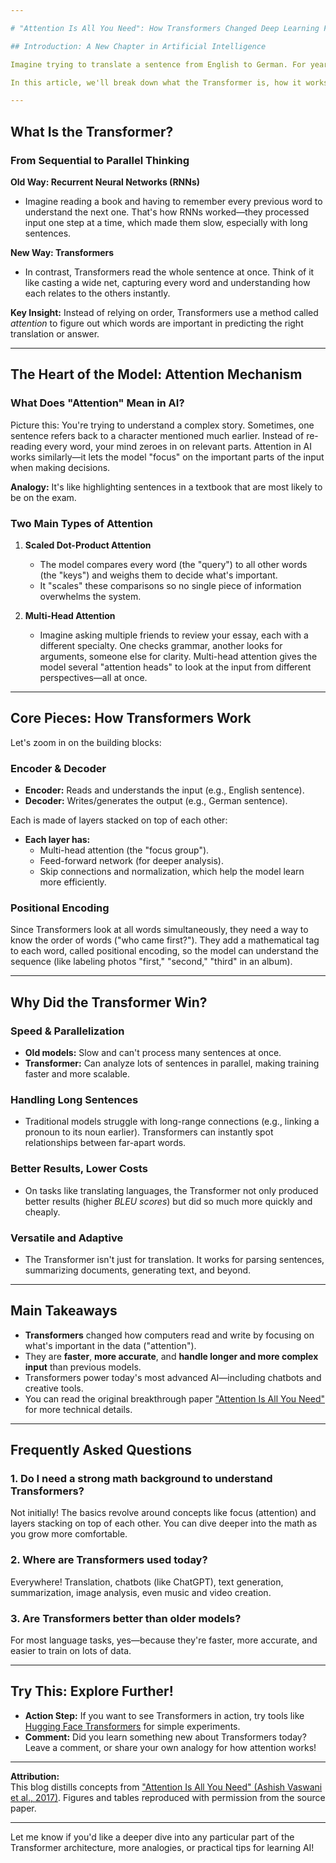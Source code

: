 ```yaml
---

# "Attention Is All You Need": How Transformers Changed Deep Learning Forever

## Introduction: A New Chapter in Artificial Intelligence

Imagine trying to translate a sentence from English to German. For years, computers did this job by reading word by word, one after another, like following a trail with a flashlight in the dark. This approach was slow and sometimes missed the bigger picture. Then, in 2017, a group of researchers at Google flipped the script. Their paper, ["Attention Is All You Need"](https://arxiv.org/pdf/1706.03762), introduced the Transformer—a model that could look at whole sentences all at once and focus on what's most important. This breakthrough not only sped things up but also made translations, text analysis, and even image generation smarter than ever.

In this article, we'll break down what the Transformer is, how it works in plain language, why it matters, and answer some common questions beginners might have. By the end, you'll see why "Attention Is All You Need" sparked a revolution in artificial intelligence.

---
```


## What Is the Transformer?

### From Sequential to Parallel Thinking

**Old Way: Recurrent Neural Networks (RNNs)**
- Imagine reading a book and having to remember every previous word to understand the next one. That's how RNNs worked—they processed input one step at a time, which made them slow, especially with long sentences.

**New Way: Transformers**
- In contrast, Transformers read the whole sentence at once. Think of it like casting a wide net, capturing every word and understanding how each relates to the others instantly.

**Key Insight:** Instead of relying on order, Transformers use a method called *attention* to figure out which words are important in predicting the right translation or answer.

---

## The Heart of the Model: Attention Mechanism

### What Does "Attention" Mean in AI?

Picture this: You're trying to understand a complex story. Sometimes, one sentence refers back to a character mentioned much earlier. Instead of re-reading every word, your mind zeroes in on relevant parts. Attention in AI works similarly—it lets the model "focus" on the important parts of the input when making decisions.

**Analogy:** It's like highlighting sentences in a textbook that are most likely to be on the exam.

### Two Main Types of Attention

1. **Scaled Dot-Product Attention**  
   - The model compares every word (the "query") to all other words (the "keys") and weighs them to decide what's important.
   - It "scales" these comparisons so no single piece of information overwhelms the system.

2. **Multi-Head Attention**  
   - Imagine asking multiple friends to review your essay, each with a different specialty. One checks grammar, another looks for arguments, someone else for clarity. Multi-head attention gives the model several "attention heads" to look at the input from different perspectives—all at once.

---

## Core Pieces: How Transformers Work

Let's zoom in on the building blocks:

### Encoder & Decoder

- **Encoder:** Reads and understands the input (e.g., English sentence).
- **Decoder:** Writes/generates the output (e.g., German sentence).

Each is made of layers stacked on top of each other:
- **Each layer has:**
  - Multi-head attention (the "focus group").
  - Feed-forward network (for deeper analysis).
  - Skip connections and normalization, which help the model learn more efficiently.

### Positional Encoding

Since Transformers look at all words simultaneously, they need a way to know the order of words ("who came first?"). They add a mathematical tag to each word, called positional encoding, so the model can understand the sequence (like labeling photos "first," "second," "third" in an album).

---

## Why Did the Transformer Win?

### Speed & Parallelization

- **Old models:** Slow and can't process many sentences at once.
- **Transformer:** Can analyze lots of sentences in parallel, making training faster and more scalable.

### Handling Long Sentences

- Traditional models struggle with long-range connections (e.g., linking a pronoun to its noun earlier). Transformers can instantly spot relationships between far-apart words.

### Better Results, Lower Costs

- On tasks like translating languages, the Transformer not only produced better results (higher *BLEU scores*) but did so much more quickly and cheaply.

### Versatile and Adaptive

- The Transformer isn't just for translation. It works for parsing sentences, summarizing documents, generating text, and beyond.

---

## Main Takeaways

- **Transformers** changed how computers read and write by focusing on what's important in the data ("attention").
- They are **faster**, **more accurate**, and **handle longer and more complex input** than previous models.
- Transformers power today's most advanced AI—including chatbots and creative tools.
- You can read the original breakthrough paper ["Attention Is All You Need"](https://arxiv.org/pdf/1706.03762) for more technical details.

---

## Frequently Asked Questions

### 1. Do I need a strong math background to understand Transformers?
Not initially! The basics revolve around concepts like focus (attention) and layers stacking on top of each other. You can dive deeper into the math as you grow more comfortable.

### 2. Where are Transformers used today?
Everywhere! Translation, chatbots (like ChatGPT), text generation, summarization, image analysis, even music and video creation.

### 3. Are Transformers better than older models?
For most language tasks, yes—because they're faster, more accurate, and easier to train on lots of data.

---

## Try This: Explore Further!

- **Action Step:** If you want to see Transformers in action, try tools like [Hugging Face Transformers](https://huggingface.co/transformers/) for simple experiments.
- **Comment:** Did you learn something new about Transformers today? Leave a comment, or share your own analogy for how attention works!

---

**Attribution:**  
This blog distills concepts from ["Attention Is All You Need" (Ashish Vaswani et al., 2017)](https://arxiv.org/pdf/1706.03762). Figures and tables reproduced with permission from the source paper.

---

Let me know if you'd like a deeper dive into any particular part of the Transformer architecture, more analogies, or practical tips for learning AI!